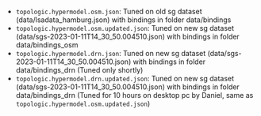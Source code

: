 - `topologic.hypermodel.osm.json`: Tuned on old sg dataset (data/lsadata_hamburg.json) with bindings in folder data/bindings
- `topologic.hypermodel.osm.updated.json`: Tuned on new sg dataset (data/sgs-2023-01-11T14_30_50.004510.json) with bindings in folder data/bindings_osm
- `topologic.hypermodel.drn.json`: Tuned on new sg dataset (data/sgs-2023-01-11T14_30_50.004510.json) with bindings in folder data/bindings_drn (Tuned only shortly)
- `topologic.hypermodel.drn.updated.json`: Tuned on new sg dataset (data/sgs-2023-01-11T14_30_50.004510.json) with bindings in folder data/bindings_drn (Tuned for 10 hours on desktop pc by Daniel, same as `topologic.hypermodel.osm.updated.json`)
